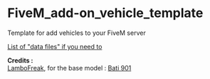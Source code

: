 # FiveM_add-on_vehicle_template
Template for add vehicles to your FiveM server

[List of "data files" if you need to](https://docs.fivem.net/docs/game-references/data-files/)

**Credits :** </br>
[LamboFreak](https://www.gta5-mods.com/users/LamboFreak), for the base model : [Bati 901](https://fr.gta5-mods.com/vehicles/pegassi-bati-901-add-on-tuning-sounds-lods)
